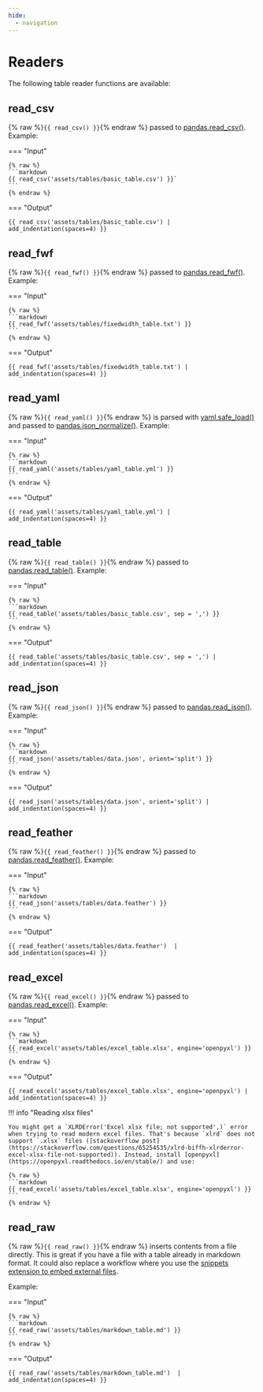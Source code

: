 ```yaml
---
hide:
  - navigation
---
```


# Readers

The following table reader functions are available:

## read_csv

{% raw %}`{{ read_csv() }}`{% endraw %} passed to [pandas.read_csv()](https://pandas.pydata.org/pandas-docs/stable/reference/api/pandas.read_csv.html). Example:

=== "Input"

    {% raw %}
    ```markdown
    {{ read_csv('assets/tables/basic_table.csv') }}`
    ```
    {% endraw %}

=== "Output"

    {{ read_csv('assets/tables/basic_table.csv') | add_indentation(spaces=4) }}


## read_fwf

{% raw %}`{{ read_fwf() }}`{% endraw %} passed to [pandas.read_fwf()](https://pandas.pydata.org/pandas-docs/stable/reference/api/pandas.read_fwf.html). Example:

=== "Input"

    {% raw %}
    ```markdown
    {{ read_fwf('assets/tables/fixedwidth_table.txt') }}
    ```
    {% endraw %}

=== "Output"

    {{ read_fwf('assets/tables/fixedwidth_table.txt') | add_indentation(spaces=4) }}


## read_yaml

{% raw %}`{{ read_yaml() }}`{% endraw %} is parsed with [yaml.safe_load()](https://pyyaml.org/wiki/PyYAMLDocumentation#loading-yaml) and passed to [pandas.json_normalize()](https://pandas.pydata.org/pandas-docs/stable/reference/api/pandas.json_normalize.html). Example:

=== "Input"

    {% raw %}
    ```markdown
    {{ read_yaml('assets/tables/yaml_table.yml') }}
    ```
    {% endraw %}

=== "Output"

    {{ read_yaml('assets/tables/yaml_table.yml') | add_indentation(spaces=4) }}


## read_table

{% raw %}`{{ read_table() }}`{% endraw %} passed to [pandas.read_table()](https://pandas.pydata.org/pandas-docs/stable/reference/api/pandas.read_table.html). Example:

=== "Input"

    {% raw %}
    ```markdown
    {{ read_table('assets/tables/basic_table.csv', sep = ',') }}
    ```
    {% endraw %}

=== "Output"

    {{ read_table('assets/tables/basic_table.csv', sep = ',') | add_indentation(spaces=4) }}

## read_json

{% raw %}`{{ read_json() }}`{% endraw %} passed to [pandas.read_json()](https://pandas.pydata.org/docs/reference/api/pandas.read_json.html). Example:

=== "Input"

    {% raw %}
    ```markdown
    {{ read_json('assets/tables/data.json', orient='split') }}
    ```
    {% endraw %}

=== "Output"

    {{ read_json('assets/tables/data.json', orient='split') | add_indentation(spaces=4) }}

## read_feather

{% raw %}`{{ read_feather() }}`{% endraw %} passed to [pandas.read_feather()](https://pandas.pydata.org/docs/reference/api/pandas.read_feather.html). Example:

=== "Input"

    {% raw %}
    ```markdown
    {{ read_json('assets/tables/data.feather') }}
    ```
    {% endraw %}

=== "Output"

    {{ read_feather('assets/tables/data.feather')  | add_indentation(spaces=4) }}


## read_excel

{% raw %}`{{ read_excel() }}`{% endraw %} passed to [pandas.read_excel()](https://pandas.pydata.org/pandas-docs/stable/reference/api/pandas.read_excel.html). Example:


=== "Input"

    {% raw %}
    ```markdown
    {{ read_excel('assets/tables/excel_table.xlsx', engine='openpyxl') }}
    ```
    {% endraw %}

=== "Output"

    {{ read_excel('assets/tables/excel_table.xlsx', engine='openpyxl') | add_indentation(spaces=4) }}


!!! info "Reading xlsx files"

    You might get a `XLRDError('Excel xlsx file; not supported',)` error when trying to read modern excel files. That's because `xlrd` does not support `.xlsx` files ([stackoverflow post](https://stackoverflow.com/questions/65254535/xlrd-biffh-xlrderror-excel-xlsx-file-not-supported)). Instead, install [openpyxl](https://openpyxl.readthedocs.io/en/stable/) and use:

    {% raw %}
    ```markdown
    {{ read_excel('assets/tables/excel_table.xlsx', engine='openpyxl') }}
    ```
    {% endraw %}

## read_raw

{% raw %}`{{ read_raw() }}`{% endraw %} inserts contents from a file directly. This is great if you have a file with a table already in markdown format. 
It could also replace a workflow where you use the [snippets extension to embed external files](https://squidfunk.github.io/mkdocs-material/reference/code-blocks/#embedding-external-files).

Example:

=== "Input"

    {% raw %}
    ```markdown
    {{ read_raw('assets/tables/markdown_table.md') }}
    ```
    {% endraw %}

=== "Output"

    {{ read_raw('assets/tables/markdown_table.md')  | add_indentation(spaces=4) }}

